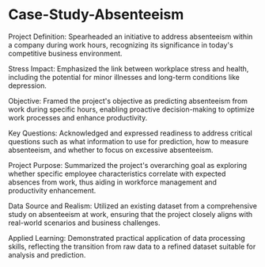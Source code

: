 # Case-Study-Absenteeism

Project Definition: Spearheaded an initiative to address absenteeism within a company during work hours, recognizing its significance in today's competitive business environment.

Stress Impact: Emphasized the link between workplace stress and health, including the potential for minor illnesses and long-term conditions like depression.

Objective: Framed the project's objective as predicting absenteeism from work during specific hours, enabling proactive decision-making to optimize work processes and enhance productivity.

Key Questions: Acknowledged and expressed readiness to address critical questions such as what information to use for prediction, how to measure absenteeism, and whether to focus on excessive absenteeism.

Project Purpose: Summarized the project's overarching goal as exploring whether specific employee characteristics correlate with expected absences from work, thus aiding in workforce management and productivity enhancement.

Data Source and Realism: Utilized an existing dataset from a comprehensive study on absenteeism at work, ensuring that the project closely aligns with real-world scenarios and business challenges.

Applied Learning: Demonstrated practical application of data processing skills, reflecting the transition from raw data to a refined dataset suitable for analysis and prediction.
